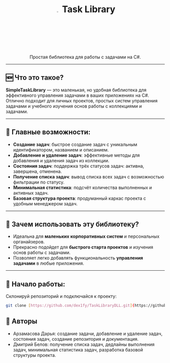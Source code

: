 <div align="center">
<h1><img width="3%" alt="tasks-icon" src="https://cdn-icons-png.flaticon.com/512/5674/5674483.png"> Task Library </h1>
<p>Простая библиотека для работы с задачами на C#.</p>
</div>

---

## 🆕 Что это такое?
**SimpleTaskLibrary** — это маленькая, но удобная библиотека для эффективного управления задачами в ваших приложениях на C#. Отлично подходит для личных проектов, простых систем управления задачами и учебного изучения основ работы с коллекциями и задачами.

---

## 🦸 Главные возможности:

- **Создание задач**: быстрое создание задач с уникальным идентификатором, названием и описанием.
- **Добавление и удаление задач**: эффективные методы для добавления и удаления задач из коллекции.
- **Состояния задач**: поддержка трёх статусов задач: активна, завершена, отменена.
- **Получение списка задач**: вывод списка всех задач с возможностью фильтрации по статусу.
- **Минимальная статистика**: подсчёт количества выполненных и активных задач.
- **Базовая структура проекта**: продуманный каркас проекта с удобным менеджером задач.

---

## 📌 Зачем использовать эту библиотеку?

- Идеальна для **маленьких корпоративных систем** и персональных органайзеров.
- Прекрасно подойдет для **быстрого старта проектов** и изучения основ работы с задачами.
- Позволяет легко добавлять функциональность **управления задачами** в любые приложения.

---

## 🚀 Начало работы:

Склонируй репозиторий и подключайся к проекту:

```bash
git clone [https://github.com/dex1fy/TaskLibraryDLL.git](https://github.com/dex1fy/TaskLibraryDLL.git)
 ```

## 💪 Авторы

- Арзамасова Дарья: создание задачи, добавление и удаление задач, состояния задач, создание репозитория и документация.
- Дмитрий Белов: получение списка задач, дедлайны выполнения задач, минимальная статистика задач, разработка базовой структуры проекта.
